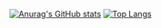 
[![Anurag's GitHub stats](https://github-readme-stats-opal-six-63.vercel.app/api?username=Pendulum-nft&count_private=true)](https://github.com/Pendulum-nft/github-readme-stats)
[![Top Langs](https://github-readme-stats-opal-six-63.vercel.app/api/top-langs/?username=Pendulum-nft&count_private=true)](https://github.com/Pendulum-nft/github-readme-stats)
